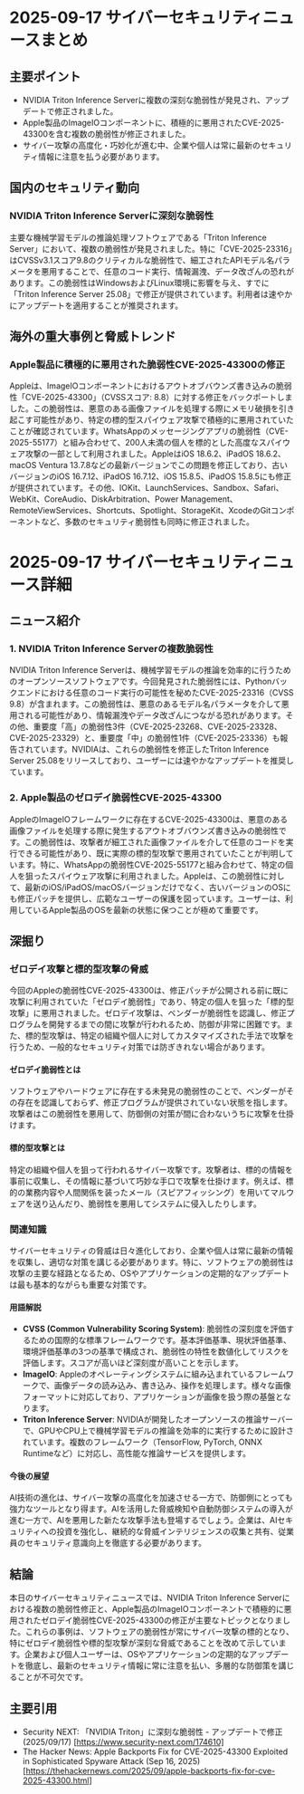 # 2025-09-17 サイバーセキュリティニュースまとめ

## 主要ポイント

*   NVIDIA Triton Inference Serverに複数の深刻な脆弱性が発見され、アップデートで修正されました。
*   Apple製品のImageIOコンポーネントに、積極的に悪用されたCVE-2025-43300を含む複数の脆弱性が修正されました。
*   サイバー攻撃の高度化・巧妙化が進む中、企業や個人は常に最新のセキュリティ情報に注意を払う必要があります。

## 国内のセキュリティ動向

### NVIDIA Triton Inference Serverに深刻な脆弱性

主要な機械学習モデルの推論処理ソフトウェアである「Triton Inference Server」において、複数の脆弱性が発見されました。特に「CVE-2025-23316」はCVSSv3.1スコア9.8のクリティカルな脆弱性で、細工されたAPIモデル名パラメータを悪用することで、任意のコード実行、情報漏洩、データ改ざんの恐れがあります。この脆弱性はWindowsおよびLinux環境に影響を与え、すでに「Triton Inference Server 25.08」で修正が提供されています。利用者は速やかにアップデートを適用することが推奨されます。

## 海外の重大事例と脅威トレンド

### Apple製品に積極的に悪用された脆弱性CVE-2025-43300の修正

Appleは、ImageIOコンポーネントにおけるアウトオブバウンズ書き込みの脆弱性「CVE-2025-43300」（CVSSスコア: 8.8）に対する修正をバックポートしました。この脆弱性は、悪意のある画像ファイルを処理する際にメモリ破損を引き起こす可能性があり、特定の標的型スパイウェア攻撃で積極的に悪用されていたことが確認されています。WhatsAppのメッセージングアプリの脆弱性（CVE-2025-55177）と組み合わせて、200人未満の個人を標的とした高度なスパイウェア攻撃の一部として利用されました。AppleはiOS 18.6.2、iPadOS 18.6.2、macOS Ventura 13.7.8などの最新バージョンでこの問題を修正しており、古いバージョンのiOS 16.7.12、iPadOS 16.7.12、iOS 15.8.5、iPadOS 15.8.5にも修正が提供されています。その他、IOKit、LaunchServices、Sandbox、Safari、WebKit、CoreAudio、DiskArbitration、Power Management、RemoteViewServices、Shortcuts、Spotlight、StorageKit、XcodeのGitコンポーネントなど、多数のセキュリティ脆弱性も同時に修正されました。

# 2025-09-17 サイバーセキュリティニュース詳細

## ニュース紹介

### 1. NVIDIA Triton Inference Serverの複数脆弱性

NVIDIA Triton Inference Serverは、機械学習モデルの推論を効率的に行うためのオープンソースソフトウェアです。今回発見された脆弱性には、Pythonバックエンドにおける任意のコード実行の可能性を秘めたCVE-2025-23316（CVSS 9.8）が含まれます。この脆弱性は、悪意のあるモデル名パラメータを介して悪用される可能性があり、情報漏洩やデータ改ざんにつながる恐れがあります。その他、重要度「高」の脆弱性3件（CVE-2025-23268、CVE-2025-23328、CVE-2025-23329）と、重要度「中」の脆弱性1件（CVE-2025-23336）も報告されています。NVIDIAは、これらの脆弱性を修正したTriton Inference Server 25.08をリリースしており、ユーザーには速やかなアップデートを推奨しています。

### 2. Apple製品のゼロデイ脆弱性CVE-2025-43300

AppleのImageIOフレームワークに存在するCVE-2025-43300は、悪意のある画像ファイルを処理する際に発生するアウトオブバウンズ書き込みの脆弱性です。この脆弱性は、攻撃者が細工された画像ファイルを介して任意のコードを実行できる可能性があり、既に実際の標的型攻撃で悪用されていたことが判明しています。特に、WhatsAppの脆弱性CVE-2025-55177と組み合わせて、特定の個人を狙ったスパイウェア攻撃に利用されました。Appleは、この脆弱性に対して、最新のiOS/iPadOS/macOSバージョンだけでなく、古いバージョンのOSにも修正パッチを提供し、広範なユーザーの保護を図っています。ユーザーは、利用しているApple製品のOSを最新の状態に保つことが極めて重要です。

## 深掘り

### ゼロデイ攻撃と標的型攻撃の脅威

今回のAppleの脆弱性CVE-2025-43300は、修正パッチが公開される前に既に攻撃に利用されていた「ゼロデイ脆弱性」であり、特定の個人を狙った「標的型攻撃」に悪用されました。ゼロデイ攻撃は、ベンダーが脆弱性を認識し、修正プログラムを開発するまでの間に攻撃が行われるため、防御が非常に困難です。また、標的型攻撃は、特定の組織や個人に対してカスタマイズされた手法で攻撃を行うため、一般的なセキュリティ対策では防ぎきれない場合があります。

#### ゼロデイ脆弱性とは

ソフトウェアやハードウェアに存在する未発見の脆弱性のことで、ベンダーがその存在を認識しておらず、修正プログラムが提供されていない状態を指します。攻撃者はこの脆弱性を悪用して、防御側の対策が間に合わないうちに攻撃を仕掛けます。

#### 標的型攻撃とは

特定の組織や個人を狙って行われるサイバー攻撃です。攻撃者は、標的の情報を事前に収集し、その情報に基づいて巧妙な手口で攻撃を仕掛けます。例えば、標的の業務内容や人間関係を装ったメール（スピアフィッシング）を用いてマルウェアを送り込んだり、脆弱性を悪用してシステムに侵入したりします。

### 関連知識

サイバーセキュリティの脅威は日々進化しており、企業や個人は常に最新の情報を収集し、適切な対策を講じる必要があります。特に、ソフトウェアの脆弱性は攻撃の主要な経路となるため、OSやアプリケーションの定期的なアップデートは最も基本的ながらも重要な対策です。

#### 用語解説

*   **CVSS (Common Vulnerability Scoring System)**: 脆弱性の深刻度を評価するための国際的な標準フレームワークです。基本評価基準、現状評価基準、環境評価基準の3つの基準で構成され、脆弱性の特性を数値化してリスクを評価します。スコアが高いほど深刻度が高いことを示します。
*   **ImageIO**: Appleのオペレーティングシステムに組み込まれているフレームワークで、画像データの読み込み、書き込み、操作を処理します。様々な画像フォーマットに対応しており、アプリケーションが画像を扱う際の基盤となります。
*   **Triton Inference Server**: NVIDIAが開発したオープンソースの推論サーバーで、GPUやCPU上で機械学習モデルの推論を効率的に実行するために設計されています。複数のフレームワーク（TensorFlow, PyTorch, ONNX Runtimeなど）に対応し、高性能な推論サービスを提供します。

#### 今後の展望

AI技術の進化は、サイバー攻撃の高度化を加速させる一方で、防御側にとっても強力なツールとなり得ます。AIを活用した脅威検知や自動防御システムの導入が進む一方で、AIを悪用した新たな攻撃手法も登場するでしょう。企業は、AIセキュリティへの投資を強化し、継続的な脅威インテリジェンスの収集と共有、従業員のセキュリティ意識向上を徹底する必要があります。

## 結論

本日のサイバーセキュリティニュースでは、NVIDIA Triton Inference Serverにおける複数の脆弱性修正と、Apple製品のImageIOコンポーネントで積極的に悪用されたゼロデイ脆弱性CVE-2025-43300の修正が主要なトピックとなりました。これらの事例は、ソフトウェアの脆弱性が常にサイバー攻撃の標的となり、特にゼロデイ脆弱性や標的型攻撃が深刻な脅威であることを改めて示しています。企業および個人ユーザーは、OSやアプリケーションの定期的なアップデートを徹底し、最新のセキュリティ情報に常に注意を払い、多層的な防御策を講じることが不可欠です。

## 主要引用

*   Security NEXT: 「NVIDIA Triton」に深刻な脆弱性 - アップデートで修正 (2025/09/17) [https://www.security-next.com/174610]
*   The Hacker News: Apple Backports Fix for CVE-2025-43300 Exploited in Sophisticated Spyware Attack (Sep 16, 2025) [https://thehackernews.com/2025/09/apple-backports-fix-for-cve-2025-43300.html]

